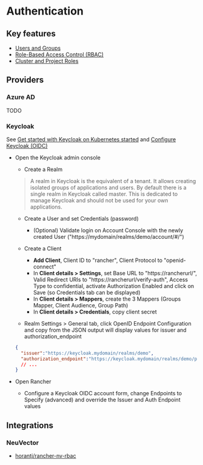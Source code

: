 # Authentication

## Key features

* [Users and Groups](https://docs.ranchermanager.rancher.io/how-to-guides/new-user-guides/authentication-permissions-and-global-configuration/authentication-config/manage-users-and-groups)
* [Role-Based Access Control (RBAC)](https://docs.ranchermanager.rancher.io/pages-for-subheaders/manage-role-based-access-control-rbac)
* [Cluster and Project Roles](https://docs.ranchermanager.rancher.io/how-to-guides/new-user-guides/authentication-permissions-and-global-configuration/manage-role-based-access-control-rbac/cluster-and-project-roles)

## Providers

### Azure AD

TODO

### Keycloak

See [Get started with Keycloak on Kubernetes started](https://www.keycloak.org/getting-started/getting-started-kube)
and [Configure Keycloak (OIDC)](https://docs.ranchermanager.rancher.io/how-to-guides/new-user-guides/authentication-permissions-and-global-configuration/authentication-config/configure-keycloak-oidc)

* Open the Keycloak admin console
  * Create a Realm

  > A realm in Keycloak is the equivalent of a tenant. It allows creating isolated groups of applications and users. By default there is a single realm in Keycloak called master. This is dedicated to manage Keycloak and should not be used for your own applications.

  * Create a User and set Credentials (password)
    * (Optional) Validate login on Account Console with the newly created User ("https://mydomain/realms/demo/account/#/")

  * Create a Client
    * **Add Client**, Client ID to "rancher", Client Protocol to "openid-connect"
    * In **Client details > Settings**, set Base URL to "https://rancherurl/", Valid Redirect URIs to "https://rancherurl/verify-auth", Access Type to confidential, activate Authorization Enabled and click on Save (so Credentials tab can be displayed)
    * In **Client details > Mappers**, create the 3 Mappers (Groups Mapper, Client Audience, Group Path)
    * In **Client details > Credentials**, copy client secret

  * Realm Settings > General tab, click OpenID Endpoint Configuration and copy from the JSON output will display values for issuer and authorization_endpoint

  ```json
  {
    "issuer":"https://keycloak.mydomain/realms/demo",
    "authorization_endpoint":"https://keycloak.mydomain/realms/demo/protocol/openid-connect/auth"
    // ...
  }
  ```

* Open Rancher
  * Configure a Keycloak OIDC account form, change Endpoints to Specify (advanced) and override the Issuer and Auth Endpoint values

## Integrations

### NeuVector

* [horantj/rancher-nv-rbac](https://github.com/horantj/rancher-nv-rbac)
